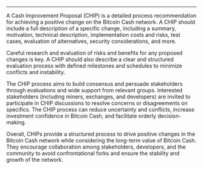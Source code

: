 ---
A Cash Improvement Proposal (CHIP) is a detailed process recommendation for achieving a positive change on the Bitcoin Cash network. A CHIP should include a full description of a specific change, including a summary, motivation, technical description, implementation costs and risks, test cases, evaluation of alternatives, security considerations, and more.

Careful research and evaluation of risks and benefits for any proposed changes is key. A CHIP should also describe a clear and structured evaluation process with defined milestones and schedules to minimize conflicts and instability.

The CHIP process aims to build consensus and persuade stakeholders through evaluations and wide support from relevant groups. Interested stakeholders (including miners, exchanges, and developers) are invited to participate in CHIP discussions to resolve concerns or disagreements on specifics. The CHIP process can reduce uncertainty and conflicts, increase investment confidence in Bitcoin Cash, and facilitate orderly decision-making.

Overall, CHIPs provide a structured process to drive positive changes in the Bitcoin Cash network while considering the long-term value of Bitcoin Cash. They encourage collaboration among stakeholders, developers, and the community to avoid confrontational forks and ensure the stability and growth of the network.